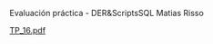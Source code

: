 Evaluación práctica - DER&ScriptsSQL
Matias Risso

[TP_16.pdf](https://github.com/jmattias1/Evaluaci-n-pr-ctica---DER-ScriptsSQL/files/9538912/TP_16.pdf)
